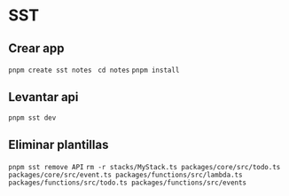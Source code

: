 # SST
## Crear app
  `pnpm create sst notes`
  ` cd notes`
  `pnpm install`

## Levantar api
  `pnpm sst dev`

## Eliminar plantillas
  `pnpm sst remove API`
  `rm -r stacks/MyStack.ts packages/core/src/todo.ts packages/core/src/event.ts packages/functions/src/lambda.ts packages/functions/src/todo.ts packages/functions/src/events`